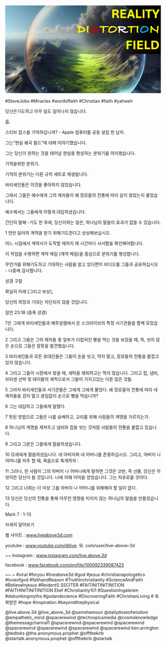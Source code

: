 ![Video cover image](../cover.jpg "cover photo")

#SteveJobs #Miracles #wordoffaith #Christian #faith #yahweh

당신은기도하고 아무 일도 일어나지 않습니다.

흠.

스티브 잡스를 기억하십니까? - Apple 컴퓨터를 공동 설립 한 남자.

그는“현실 왜곡 필드”에 대해 이야기했습니다.

그는 당신이 원하는 것을 태어날 현실을 형성하는 분위기를 의미했습니다.

기적을위한 분위기.

기적의 분위기는 다른 규칙 세트로 재생됩니다.

바리새인들은 이것을 좋아하지 않았습니다.

그래서 그들은 예수에게 그의 제자들이 왜 장로들의 전통에 따라 살지 않았는지 물었습니다.

예수께서는 그들에게 이렇게 대답하셨습니다.

간단히 말해 -기도 한 후에, 당신이하는 일은, 하나님의 말씀이 효과가 없을 수 있습니다.

1 천만 달러의 계약을 받기 위해기도한다고 상상해보십시오.

어느 시점에서 계약서가 도착할 때까지 매 시간마다 사서함을 확인해야합니다.

이 작업을 수행하면 계약 메일 (계약 메일)을 중심으로 분위기를 형성합니다.

무언가를 위해기도하고 기대하는 사람을 알고 있다면이 비디오를 그들과 공유하십시오 - 나중에 감사합니다.

성경 구절

확실히 미래 [그리고 보상],

당신의 희망과 기대는 차단되지 않을 것입니다.

잠언 23:18 (증폭 성경)

7은 그에게 바리새인들과 예루살렘에서 온 스크라이브의 특정 서기관들을 함께 모았습니다.

2 그리고 그들은 그의 제자들 중 일부가 더럽혀진 빵을 먹는 것을 보았을 때, 즉, 씻지 않은 손으로 그들은 잘못을 발견했습니다.

3 바리새인들과 모든 유대인들은 그들이 손을 씻고, 먹지 말고, 장로들의 전통을 붙잡고 있지 않습니다.

4 그리고 그들이 시장에서 왔을 때, 세탁을 제외하고는 먹지 않습니다. 그리고 컵, 냄비, 브라센 선박 및 테이블의 세척으로서 그들이 가지고있는 다른 많은 것들.

5 그러자 바리새인들과 서기관들은 그에게 그에게 물었다. 왜 장로들의 전통에 따라 네 제자들을 걷지 말고 끊임없이 손으로 빵을 먹습니까?

6 그는 대답하고 그들에게 말했다.

7 헛된 방법으로 그들은 나를 숭배하고, 교리를 위해 사람들의 계명을 가르치는가.

8 하나님의 계명을 제쳐두고 냄비와 컵을 씻는 것처럼 사람들의 전통을 붙잡고 있습니다.

9 그리고 그분은 그들에게 말씀하셨습니다.

10 모세에게 말씀하셨습니다. 네 아버지와 네 어머니를 존중하십시오. 그리고, 아버지 나 어머니를 저주 할 때, 죽음으로 죽게하자 :

11 그러나, 한 사람이 그의 아버지 나 어머니에게 말하면 그것은 코반, 즉 선물, 당신은 무엇이든 당신이 될 것입니다. 나에 의해 이익을 얻었습니다. 그는 자유로울 것이다.

12 그리고 너희는 더 이상 그를 아버지 나 어머니를 위해해야 ​​할 일이 없다.

13 당신은 당신의 전통을 통해 아무런 영향을 미치지 않는 하나님의 말씀을 만들었습니다.

Mark 7 : 1-13

자세히 알아보기

웹 사이트 : www.liveabove3d.com

youtube : www.youtube.com/@live. 위. com/user/live-above-3d

~~ Instagram : www.instagram.com/live.above.3d

facebook : www.facebook.com/profile/100092339087423

~~ ~ #viral #foryou #liveabove3d #god #jesus #christianapologetics #loveofgod #faithandReason #TruthInchristianity #ScienceAndFaith #BelieveInjesus #ReidentS SSCITER #FAITINITINITINITION #FAITHINITINITINITION Elief #Christianity101 #QuestionIngateism #debunkingmyths #godandscience #DiscoveringFaith #ChristianLiving # 축복받은 #hope #inspiration #beyondthephysical

@live.above.3d @live_above_3d @samshamoun @dailydoseofwisdom @empathetic_mind @spacerewind @technoplusmedia @cosmoknowledge @themessagchannal1 @spacerewind @spacerewind @spacerewind @spacerewind @spacerewind @spacerewind @spacerewind ken.arrington @tedtoks @the.anonymous.prophet @offthekirb @startalk.anonymous.prophet @offthekirb @startalk